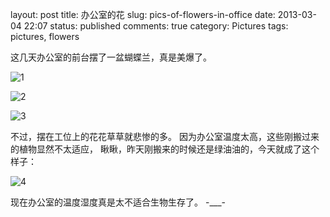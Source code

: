 layout: post
title: 办公室的花
slug: pics-of-flowers-in-office
date: 2013-03-04 22:07
status: published
comments: true
category: Pictures
tags: pictures, flowers


这几天办公室的前台摆了一盆蝴蝶兰，真是美爆了。

![1](https://lh3.googleusercontent.com/Za01wWeZbZ3msUSE4zVuSKhp4W2QGxt_t6a3Hi4A8-_Pl1AC5NRR5XJorQ0UsfAwQw56QuBu7KJJ650IN_nWTSpTN-b4aX7DgUfjTIztHYObu06MM9KaQNdnIaoVvjI0wmHQbaiMfUU=w640)

![2](https://lh3.googleusercontent.com/umL8BwCJ7nhBx1_ZK6VmdGH8kUwYtqOyweINAsKKYWqQcOQ_2_kAU3nPNfZvJaqw928eQs5csOZVF777PHTtkd0qj8jMakej7LC0KQqrGdeCgWAzIBvi__Y1YLCIwUyFKJRyh1XrdnM=s640)

![3](https://lh3.googleusercontent.com/w3JADy4WjRDFHmrBUbDDZy-iKxHJ4fW-6qnNlFVkl3Lo9J37MsXzsB-HAKPGkJm-cPE5h60uyZPijhN-CIdTj4viPt90P5rHnkvwNpThgu9An-OlCNZYhBl_mUIszECeUiSN2Ko9pKs=s640)

不过，摆在工位上的花花草草就悲惨的多。
因为办公室温度太高，这些刚搬过来的植物显然不太适应，
瞅瞅，昨天刚搬来的时候还是绿油油的，今天就成了这个样子：

![4](https://lh3.googleusercontent.com/nvcA3aGbRQLT4dIu16gW1pbLOecHX32GVCmL1o0sGUK54k3Iby-tv5MS2rPUXq-VWpDVwjg2zxOwofZLYJXoHBJWkKlfSt9Oy-o6oX9I77ZgrtVPAO23hoPQv2VaGEPloCBW47DzOnE=w640)

现在办公室的温度湿度真是太不适合生物生存了。 -___-
